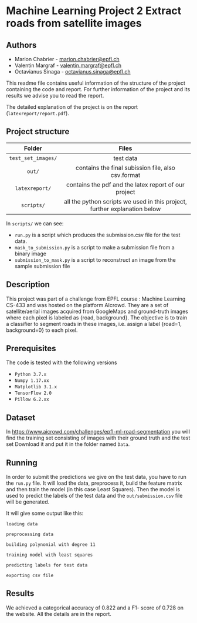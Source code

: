 # Machine Learning Project 2 Extract roads from satellite images

## **Authors**
  * Marion Chabrier - marion.chabrier@epfl.ch
  * Valentin Margraf - valentin.margraf@epfl.ch
  * Octavianus Sinaga - octavianus.sinaga@epfl.ch

This readme file contains useful information of the structure of the project containing the code and report. For further information of the project and its results we advise you to read the report.

The detailed explanation of the project is on the report (`latexreport/report.pdf`).

  

## **Project structure**



| Folder  | Files |
|:--:|:--:|
| `test_set_images/`  | test data |
| `out/`  | contains the final subission file, also csv.format |
| `latexreport/` | contains the pdf and the latex report of our project |
| `scripts/`  | all the python scripts we used in this project, further explanation below |

In `scripts/` we can see:

+ `run.py` is a script which produces the submission.csv file for the test data.
+ `mask_to_submission.py` is a script to make a submission file from a binary image
+ `submission_to_mask.py` is a script to reconstruct an image from the sample submission file

  

## **Description**

This project was part of a challenge from EPFL course : Machine Learning CS-433 and was hosted on the platform AIcrowd.
They are a set of satellite/aerial images acquired from GoogleMaps and ground-truth images where each pixel is labeled as {road, background}. The objective is to train a classifier to segment roads in these images, i.e. assign a label {road=1, background=0} to each pixel.

## **Prerequisites**
The code is tested with the following versions 
- `Python 3.7.x`
- `Numpy 1.17.xx`
- `Matplotlib 3.1.x`
- `TensorFlow 2.0`
- `Pillow 6.2.xx`


## **Dataset**
In https://www.aicrowd.com/challenges/epfl-ml-road-segmentation you will find the training set consisting of images with their ground truth and the test set 
Download it and put it in the folder named `Data`.


## **Running**
In order to submit the predictions we give on the test data, you have to run the `run.py` file. It will load the data, preprocess it, build the feature matrix and then train the model (in this case Least Squares). Then the model is used to predict the labels of the test data and the `out/submission.csv` file will be generated.

  

It will give some output like this:


```
loading data

preprocessing data

building polynomial with degree 11

training model with least squares

predicting labels for test data

exporting csv file
```

## **Results**

We achieved a categorical accuracy of 0.822 and a F1- score of  0.728 on the website. All the details are in the report.